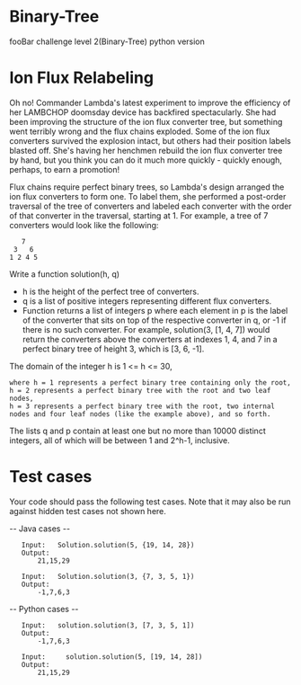 # Binary-Tree
fooBar challenge level 2(Binary-Tree) python version

Ion Flux Relabeling
===================

Oh no! Commander Lambda's latest experiment to improve the efficiency of her LAMBCHOP doomsday device has backfired spectacularly. She had been improving the structure of the ion flux converter tree, but something went terribly wrong and the flux chains exploded. Some of the ion flux converters survived the explosion intact, but others had their position labels blasted off. She's having her henchmen rebuild the ion flux converter tree by hand, but you think you can do it much more quickly - quickly enough, perhaps, to earn a promotion!

Flux chains require perfect binary trees, so Lambda's design arranged the ion flux converters to form one. To label them, she performed a post-order traversal of the tree of converters and labeled each converter with the order of that converter in the traversal, starting at 1. For example, a tree of 7 converters would look like the following:

       7   
     3   6    
    1 2 4 5     

Write a function solution(h, q) 
  - h is the height of the perfect tree of converters.   
  - q is a list of positive integers representing different flux converters.   
  - Function returns a list of integers p where each element in p is the label of the converter that sits on top of the respective converter in q, or -1 if there is no such converter.  For example, solution(3, [1, 4, 7]) would return the converters above the converters at indexes 1, 4, and 7 in a perfect binary tree of height 3, which is [3, 6, -1].

The domain of the integer h is 1 <= h <= 30,   

    where h = 1 represents a perfect binary tree containing only the root,    
    h = 2 represents a perfect binary tree with the root and two leaf nodes,   
    h = 3 represents a perfect binary tree with the root, two internal nodes and four leaf nodes (like the example above), and so forth.   
The lists q and p contain at least one but no more than 10000 distinct integers, all of which will be between 1 and 2^h-1, inclusive.


Test cases
==========
Your code should pass the following test cases.
Note that it may also be run against hidden test cases not shown here.

-- Java cases -- 

       Input:   Solution.solution(5, {19, 14, 28})   
       Output:  
           21,15,29   

       Input:   Solution.solution(3, {7, 3, 5, 1})    
       Output:  
           -1,7,6,3  

-- Python cases -- 

       Input:   solution.solution(3, [7, 3, 5, 1])  
       Output:   
           -1,7,6,3     

       Input:     solution.solution(5, [19, 14, 28])     
       Output:     
           21,15,29    
